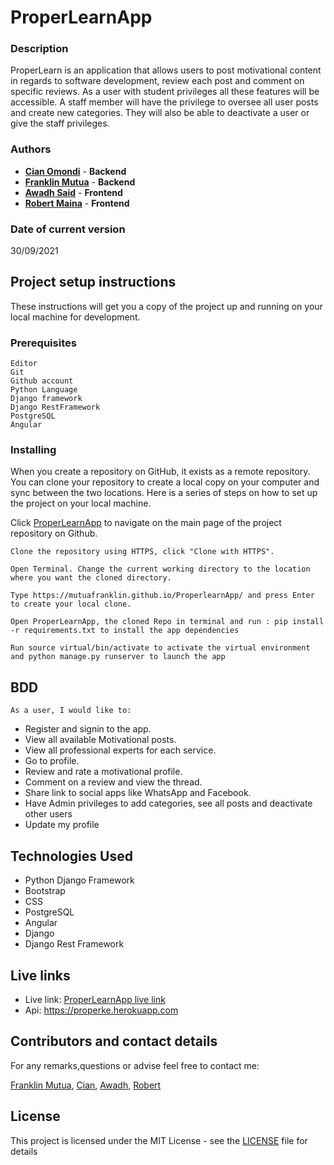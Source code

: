 # ProperLearnApp


### Description

ProperLearn is an application that allows users to post motivational content in regards to software development, review each post and comment on specific reviews. As a user with student privileges all these features will be accessible. A staff member will have the privilege to oversee all user posts and create new categories. They will also be able to deactivate a user or give the staff privileges.
### Authors
* [**Cian Omondi**](https://github.com/Cian747) - **Backend** 
* [**Franklin Mutua**](https://github.com/MutuaFranklin/) - **Backend**
* [**Awadh Said**](https://github.com/Awadh-Awadh) - **Frontend**
* [**Robert Maina**](https://github.com/Robert-Moringa) - **Frontend** 

### Date of current version

30/09/2021

## Project setup instructions

These instructions will get you a copy of the project up and running on your local machine for development.

### Prerequisites

```
Editor
Git
Github account
Python Language
Django framework
Django RestFramework
PostgreSQL
Angular
```

### Installing

When you create a repository on GitHub, it exists as a remote repository. You can clone your repository to create a local copy on your computer and sync between the two locations. Here is a series of steps on how to set up the project on your local machine.

Click [ProperLearnApp](https://mutuafranklin.github.io/ProperlearnApp/) to navigate on the main page of the project repository on Github.

```
Clone the repository using HTTPS, click "Clone with HTTPS".
```

```
Open Terminal. Change the current working directory to the location where you want the cloned directory.
```

```
Type https://mutuafranklin.github.io/ProperlearnApp/ and press Enter to create your local clone.

```

```
Open ProperLearnApp, the cloned Repo in terminal and run : pip install -r requirements.txt to install the app dependencies

```

```
Run source virtual/bin/activate to activate the virtual environment and python manage.py runserver to launch the app

```

## BDD
    As a user, I would like to:

- Register and signin to the app.
- View all available Motivational posts.
- View all professional experts for each service. 
- Go to profile. 
- Review and rate a motivational profile.
- Comment on a review and view the thread.
- Share link to social apps like WhatsApp and Facebook.
- Have Admin privileges to add categories, see all posts and deactivate other users
- Update my profile


## Technologies Used
- Python Django Framework
- Bootstrap
- CSS
- PostgreSQL
- Angular
- Django
- Django Rest Framework

## Live links
* Live link: [ProperLearnApp live link](https://mutuafranklin.github.io/ProperlearnApp/)
* Api: https://properke.herokuapp.com

## Contributors and contact details

For any remarks,questions or advise feel free to contact me:

[Franklin Mutua](https://github.com/MutuaFranklin),
[Cian](https://github.com/Cian747),
[Awadh](https://github.com/Awadh-Awadh),
[Robert](https://github.com/Robert-Moringa)


## License

This project is licensed under the MIT License - see the [LICENSE](LICENSE) file for details